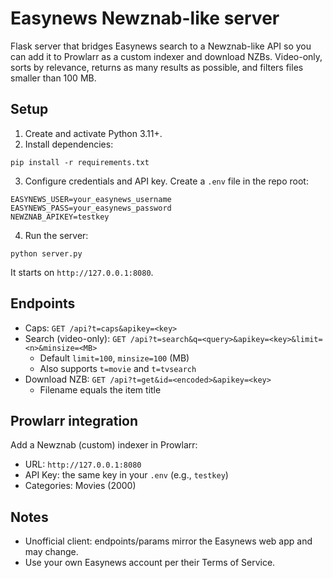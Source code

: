 # Easynews Newznab-like server

Flask server that bridges Easynews search to a Newznab-like API so you can add it to Prowlarr as a custom indexer and download NZBs. Video-only, sorts by relevance, returns as many results as possible, and filters files smaller than 100 MB.

## Setup

1. Create and activate Python 3.11+.
2. Install dependencies:

```
pip install -r requirements.txt
```

3. Configure credentials and API key. Create a `.env` file in the repo root:

```
EASYNEWS_USER=your_easynews_username
EASYNEWS_PASS=your_easynews_password
NEWZNAB_APIKEY=testkey
```

4. Run the server:

```
python server.py
```

It starts on `http://127.0.0.1:8080`.

## Endpoints

- Caps: `GET /api?t=caps&apikey=<key>`
- Search (video-only): `GET /api?t=search&q=<query>&apikey=<key>&limit=<n>&minsize=<MB>`
	- Default `limit=100`, `minsize=100` (MB)
	- Also supports `t=movie` and `t=tvsearch`
- Download NZB: `GET /api?t=get&id=<encoded>&apikey=<key>`
	- Filename equals the item title

## Prowlarr integration

Add a Newznab (custom) indexer in Prowlarr:
- URL: `http://127.0.0.1:8080`
- API Key: the same key in your `.env` (e.g., `testkey`)
- Categories: Movies (2000)

## Notes
- Unofficial client: endpoints/params mirror the Easynews web app and may change.
- Use your own Easynews account per their Terms of Service.